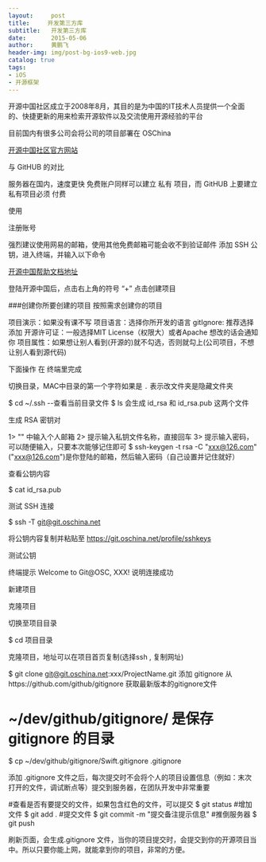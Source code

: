 ```yaml
---
layout:     post
title:     开发第三方库
subtitle:   开发第三方库
date:       2015-05-06
author:     黄鹏飞
header-img: img/post-bg-ios9-web.jpg
catalog: true
tags:
- iOS
- 开源框架
---
```



开源中国社区成立于2008年8月，其目的是为中国的IT技术人员提供一个全面的、快捷更新的用来检索开源软件以及交流使用开源经验的平台

目前国内有很多公司会将公司的项目部署在 OSChina

[开源中国社区官方网站](https://git.oschina.net/)

与 GitHUB 的对比

服务器在国内，速度更快 
免费账户同样可以建立 私有 项目，而 GitHUB 上要建立私有项目必须 付费

使用

注册账号

强烈建议使用网易的邮箱，使用其他免费邮箱可能会收不到验证邮件 
添加 SSH 公钥，进入终端，并输入以下命令

[开源中国帮助文档地址](https://git.oschina.net/oschina/git-osc/wikis/帮助#ssh-keys)

登陆开源中国后，点击右上角的符号 “+” 
点击创建项目

###创建你所要创建的项目 
按照需求创建你的项目

项目演示：如果没有课不写
项目语言：选择你所开发的语言
gitIgnore: 推荐选择添加
开源许可证：一般选择MIT License（权限大）或者Apache 想改的话会通知你
项目属性：如果想让别人看到(开源的)就不勾选，否则就勾上(公司项目，不想让别人看到源代码)

下面操作 在 终端里完成

切换目录，MAC中目录的第一个字符如果是 `.` 表示改文件夹是隐藏文件夹

$ cd ~/.ssh
--查看当前目录文件
$ ls
会生成 id_rsa 和 id_rsa.pub 这两个文件

生成 RSA 密钥对

1> "" 中输入个人邮箱
2> 提示输入私钥文件名称，直接回车
3> 提示输入密码，可以随便输入，只要本次能够记住即可
$ ssh-keygen -t rsa -C "xxx@126.com"
("xxx@126.com")是你登陆的邮箱，然后输入密码（自己设置并记住就好）

查看公钥内容

$ cat id_rsa.pub

测试 SSH 连接

$ ssh -T git@git.oschina.net

将公钥内容复制并粘贴至 https://git.oschina.net/profile/sshkeys

测试公钥 

终端提示 Welcome to Git@OSC, XXX! 说明连接成功

新建项目 

克隆项目 

切换至项目目录 

$ cd 项目目录

克隆项目，地址可以在项目首页复制(选择ssh , 复制网址)

$ git clone git@git.oschina.net:xxx/ProjectName.git
添加 gitignore 
从https://github.com/github/gitignore 获取最新版本的gitignore文件

# ~/dev/github/gitignore/ 是保存 gitignore 的目录
$ cp ~/dev/github/gitignore/Swift.gitignore .gitignore

添加 .gitignore 文件之后，每次提交时不会将个人的项目设置信息（例如：末次打开的文件，调试断点等）提交到服务器，在团队开发中非常重要

#查看是否有要提交的文件，如果包含红色的文件，可以提交
$ git status 
#增加文件
$ git add .
#提交文件
$ git commit -m "提交备注提示信息"
#推倒服务器
$ git push

刷新页面，会生成.gitignore 文件，当你的项目提交时，会提交到你的开源项目当中。所以只要你能上网，就能拿到你的项目，非常的方便。
